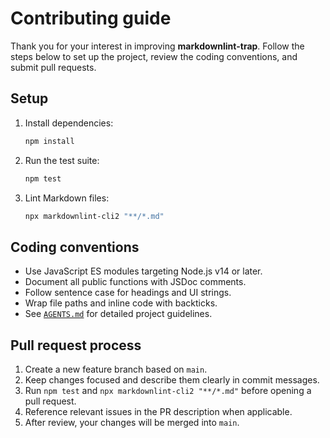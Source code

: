 # Contributing guide

Thank you for your interest in improving **markdownlint-trap**. Follow the steps below to set up the project, review the coding conventions, and submit pull requests.

## Setup

1. Install dependencies:

   ```bash
   npm install
   ```

2. Run the test suite:

   ```bash
   npm test
   ```

3. Lint Markdown files:

   ```bash
   npx markdownlint-cli2 "**/*.md"
   ```

## Coding conventions

- Use JavaScript ES modules targeting Node.js v14 or later.
- Document all public functions with JSDoc comments.
- Follow sentence case for headings and UI strings.
- Wrap file paths and inline code with backticks.
- See [`AGENTS.md`](../AGENTS.md) for detailed project guidelines.

## Pull request process

1. Create a new feature branch based on `main`.
2. Keep changes focused and describe them clearly in commit messages.
3. Run `npm test` and `npx markdownlint-cli2 "**/*.md"` before opening a pull request.
4. Reference relevant issues in the PR description when applicable.
5. After review, your changes will be merged into `main`.
